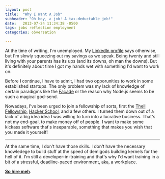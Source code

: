 ```yaml
---
layout: post
title:  "Why I Want A Job"
subheader: "Oh boy, a job! A tax-deductable job!"
date:   2013-07-24 11:34:38 -0500
tags: jobs reflection employment
categories: obversation

---
```


At the time of writing, I'm unemployed. My [LinkedIn profile](http://linkedin.com/in/jackyalcine) 
says otherwise, but I'm slowly squeezing out my savings as we speak. 
Being twenty and still living with your parents has its ups 
(and its downs, oh man the downs). But it's definitely about time 
I got my hands wet with something I'd want to work on.

Before I continue, I have to admit, I had two opporunities to work in some
established startups. The only problem was my lack of knowledge of certain
paradigms like the [Facade](http://en.wikipedia.org/wiki/Facade_pattern) or
the reason why Node.js seems to be such a magical god-send.

Nowadays, I've been urged to join a fellowship of sorts, first the
[Theil Fellowship](http://www.thielfellowship.org/),
[Hacker School](www.hackerschool.com), and a few others. I turned them down
out of a lack of a big idea idea I was willing to turn into a lucrative
business. That's not my end-goal, to make money off of people. I want to make
some kickass software that's inseparable, something that makes you wish that
you made it yourself!

---

At the same time, I don't have those skills. I don't have the necessary
knowledege to build stuff at the speed of demigods building kernels for the
hell of it. I'm still a developer-in-training and that's why I'd want training
in a bit of a stressful, deadline-paced environment, aka, a workplace.

[**So hire meh**](https://www.dropbox.com/s/jl9n7z9wq3aq37g/Resume.pdf).
